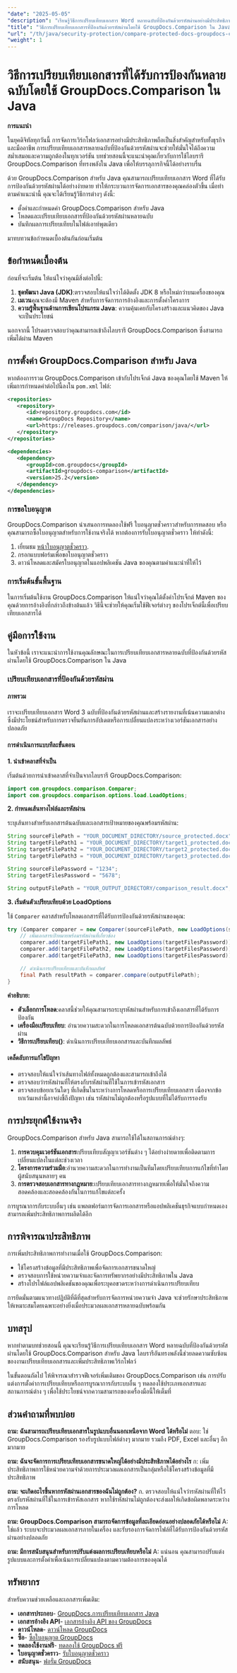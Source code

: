 ```yaml
---
"date": "2025-05-05"
"description": "เรียนรู้วิธีการเปรียบเทียบเอกสาร Word หลายฉบับที่ป้องกันด้วยรหัสผ่านอย่างมีประสิทธิภาพโดยใช้ไลบรารี GroupDocs.Comparison ที่ทรงพลังใน Java ปรับปรุงกระบวนการจัดการเอกสารของคุณด้วยคู่มือที่ครอบคลุมนี้"
"title": "วิธีการเปรียบเทียบเอกสารที่ป้องกันด้วยรหัสผ่านโดยใช้ GroupDocs.Comparison ใน Java"
"url": "/th/java/security-protection/compare-protected-docs-groupdocs-comparison-java/"
"weight": 1
---
```


# วิธีการเปรียบเทียบเอกสารที่ได้รับการป้องกันหลายฉบับโดยใช้ GroupDocs.Comparison ใน Java

**การแนะนำ**

ในยุคดิจิทัลทุกวันนี้ การจัดการเวิร์กโฟลว์เอกสารอย่างมีประสิทธิภาพถือเป็นสิ่งสำคัญสำหรับทั้งธุรกิจและมืออาชีพ การเปรียบเทียบเอกสารหลายฉบับที่ป้องกันด้วยรหัสผ่านจะช่วยให้มั่นใจได้ถึงความสม่ำเสมอและความถูกต้องในทุกเวอร์ชัน บทช่วยสอนนี้จะแนะนำคุณเกี่ยวกับการใช้ไลบรารี GroupDocs.Comparison ที่ทรงพลังใน Java เพื่อให้บรรลุภารกิจนี้ได้อย่างราบรื่น

ด้วย GroupDocs.Comparison สำหรับ Java คุณสามารถเปรียบเทียบเอกสาร Word ที่ได้รับการป้องกันด้วยรหัสผ่านได้อย่างง่ายดาย ทำให้กระบวนการจัดการเอกสารของคุณคล่องตัวขึ้น เมื่อทำตามคำแนะนำนี้ คุณจะได้เรียนรู้วิธีการต่างๆ ดังนี้:
- ตั้งค่าและกำหนดค่า GroupDocs.Comparison สำหรับ Java
- โหลดและเปรียบเทียบเอกสารที่ป้องกันด้วยรหัสผ่านหลายฉบับ
- บันทึกผลการเปรียบเทียบในไฟล์เอาท์พุตเดียว

มาทบทวนข้อกำหนดเบื้องต้นกันก่อนเริ่มต้น

## ข้อกำหนดเบื้องต้น

ก่อนที่จะเริ่มต้น ให้แน่ใจว่าคุณมีสิ่งต่อไปนี้:
1. **ชุดพัฒนา Java (JDK)**:ตรวจสอบให้แน่ใจว่าได้ติดตั้ง JDK 8 หรือใหม่กว่าบนเครื่องของคุณ
2. **เมเวน**คุณจะต้องมี Maven สำหรับการจัดการการอ้างอิงและการตั้งค่าโครงการ
3. **ความรู้พื้นฐานด้านการเขียนโปรแกรม Java**: ความคุ้นเคยกับโครงสร้างและแนวคิดของ Java จะเป็นประโยชน์

นอกจากนี้ โปรดตรวจสอบว่าคุณสามารถเข้าถึงไลบรารี GroupDocs.Comparison ซึ่งสามารถเพิ่มได้ผ่าน Maven

## การตั้งค่า GroupDocs.Comparison สำหรับ Java

หากต้องการรวม GroupDocs.Comparison เข้ากับโปรเจ็กต์ Java ของคุณโดยใช้ Maven ให้เพิ่มการกำหนดค่าต่อไปนี้ลงใน `pom.xml` ไฟล์:

```xml
<repositories>
   <repository>
      <id>repository.groupdocs.com</id>
      <name>GroupDocs Repository</name>
      <url>https://releases.groupdocs.com/comparison/java/</url>
   </repository>
</repositories>

<dependencies>
   <dependency>
      <groupId>com.groupdocs</groupId>
      <artifactId>groupdocs-comparison</artifactId>
      <version>25.2</version>
   </dependency>
</dependencies>
```

### การขอใบอนุญาต

GroupDocs.Comparison นำเสนอการทดลองใช้ฟรี ใบอนุญาตชั่วคราวสำหรับการทดสอบ หรือคุณสามารถซื้อใบอนุญาตสำหรับการใช้งานจริงได้ หากต้องการรับใบอนุญาตชั่วคราว ให้ทำดังนี้:
1. เยี่ยมชม [หน้าใบอนุญาตชั่วคราว](https://purchase-groupdocs.com/temporary-license/).
2. กรอกแบบฟอร์มเพื่อขอใบอนุญาตชั่วคราว
3. ดาวน์โหลดและสมัครใบอนุญาตในแอปพลิเคชัน Java ของคุณตามคำแนะนำที่ให้ไว้

### การเริ่มต้นขั้นพื้นฐาน

ในการเริ่มต้นใช้งาน GroupDocs.Comparison ให้แน่ใจว่าคุณได้ตั้งค่าโปรเจ็กต์ Maven ของคุณด้วยการอ้างอิงที่กล่าวถึงข้างต้นแล้ว วิธีนี้จะช่วยให้คุณเริ่มใช้ฟีเจอร์ต่างๆ ของโปรเจ็กต์นี้เพื่อเปรียบเทียบเอกสารได้

## คู่มือการใช้งาน

ในหัวข้อนี้ เราจะแนะนำการใช้งานคุณลักษณะในการเปรียบเทียบเอกสารหลายฉบับที่ป้องกันด้วยรหัสผ่านโดยใช้ GroupDocs.Comparison ใน Java

### เปรียบเทียบเอกสารที่ป้องกันด้วยรหัสผ่าน

#### ภาพรวม

เราจะเปรียบเทียบเอกสาร Word 3 ฉบับที่ป้องกันด้วยรหัสผ่านและสร้างรายงานที่เน้นความแตกต่าง ซึ่งมีประโยชน์สำหรับการตรวจยืนยันการอัปเดตหรือการเปลี่ยนแปลงระหว่างเวอร์ชันเอกสารอย่างปลอดภัย

#### การดำเนินการแบบทีละขั้นตอน

**1. นำเข้าคลาสที่จำเป็น**

เริ่มต้นด้วยการนำเข้าคลาสที่จำเป็นจากไลบรารี GroupDocs.Comparison:

```java
import com.groupdocs.comparison.Comparer;
import com.groupdocs.comparison.options.load.LoadOptions;
```

**2. กำหนดเส้นทางไฟล์และรหัสผ่าน**

ระบุเส้นทางสำหรับเอกสารต้นฉบับและเอกสารเป้าหมายของคุณพร้อมรหัสผ่าน:

```java
String sourceFilePath = "YOUR_DOCUMENT_DIRECTORY/source_protected.docx";
String targetFilePath1 = "YOUR_DOCUMENT_DIRECTORY/target1_protected.docx";
String targetFilePath2 = "YOUR_DOCUMENT_DIRECTORY/target2_protected.docx";
String targetFilePath3 = "YOUR_DOCUMENT_DIRECTORY/target3_protected.docx";

String sourceFilePassword = "1234";
String targetFilesPassword = "5678";

String outputFilePath = "YOUR_OUTPUT_DIRECTORY/comparison_result.docx";
```

**3. เริ่มต้นตัวเปรียบเทียบด้วย LoadOptions**

ใช้ `Comparer` คลาสสำหรับโหลดเอกสารที่ได้รับการป้องกันด้วยรหัสผ่านของคุณ:

```java
try (Comparer comparer = new Comparer(sourceFilePath, new LoadOptions(sourceFilePassword))) {
    // เพิ่มเอกสารเป้าหมายพร้อมรหัสผ่านที่เกี่ยวข้อง
    comparer.add(targetFilePath1, new LoadOptions(targetFilesPassword));
    comparer.add(targetFilePath2, new LoadOptions(targetFilesPassword));
    comparer.add(targetFilePath3, new LoadOptions(targetFilesPassword));

    // ดำเนินการเปรียบเทียบและบันทึกผลลัพธ์
    final Path resultPath = comparer.compare(outputFilePath);
}
```

**คำอธิบาย:**
- **ตัวเลือกการโหลด**:คลาสนี้ช่วยให้คุณสามารถระบุรหัสผ่านสำหรับการเข้าถึงเอกสารที่ได้รับการป้องกัน
- **เครื่องมือเปรียบเทียบ**: อำนวยความสะดวกในการโหลดเอกสารต้นฉบับด้วยการป้องกันด้วยรหัสผ่าน
- **วิธีการเปรียบเทียบ()**: ดำเนินการเปรียบเทียบเอกสารและบันทึกผลลัพธ์

#### เคล็ดลับการแก้ไขปัญหา

- ตรวจสอบให้แน่ใจว่าเส้นทางไฟล์ทั้งหมดถูกต้องและสามารถเข้าถึงได้
- ตรวจสอบว่ารหัสผ่านที่ให้ตรงกับรหัสผ่านที่ใช้ในการเข้ารหัสเอกสาร
- ตรวจสอบข้อยกเว้นใดๆ ที่เกิดขึ้นในระหว่างการโหลดหรือการเปรียบเทียบเอกสาร เนื่องจากข้อยกเว้นเหล่านี้อาจบ่งชี้ถึงปัญหา เช่น รหัสผ่านไม่ถูกต้องหรือรูปแบบที่ไม่ได้รับการรองรับ

## การประยุกต์ใช้งานจริง

GroupDocs.Comparison สำหรับ Java สามารถใช้ได้ในสถานการณ์ต่างๆ:
1. **การควบคุมเวอร์ชันเอกสาร**เปรียบเทียบสัญญาเวอร์ชันต่าง ๆ ได้อย่างง่ายดายเพื่อติดตามการเปลี่ยนแปลงในแต่ละช่วงเวลา
2. **โครงการความร่วมมือ**:อำนวยความสะดวกในการทำงานเป็นทีมโดยเปรียบเทียบการแก้ไขที่ทำโดยผู้สนับสนุนหลายๆ คน
3. **การตรวจสอบเอกสารทางกฎหมาย**:เปรียบเทียบเอกสารทางกฎหมายเพื่อให้มั่นใจถึงความสอดคล้องและสอดคล้องกันในการแก้ไขแต่ละครั้ง

การบูรณาการกับระบบอื่นๆ เช่น แพลตฟอร์มการจัดการเอกสารหรือแอปพลิเคชันธุรกิจแบบกำหนดเอง สามารถเพิ่มประสิทธิภาพการผลิตได้อีก

## การพิจารณาประสิทธิภาพ

การเพิ่มประสิทธิภาพการทำงานเมื่อใช้ GroupDocs.Comparison:
- ใช้โครงสร้างข้อมูลที่มีประสิทธิภาพเพื่อจัดการเอกสารขนาดใหญ่
- ตรวจสอบการใช้หน่วยความจำและจัดการทรัพยากรอย่างมีประสิทธิภาพใน Java
- สร้างโปรไฟล์แอปพลิเคชันของคุณเพื่อระบุคอขวดระหว่างการดำเนินการเปรียบเทียบ

การยึดมั่นตามแนวทางปฏิบัติที่ดีที่สุดสำหรับการจัดการหน่วยความจำ Java จะช่วยรักษาประสิทธิภาพให้เหมาะสมโดยเฉพาะอย่างยิ่งเมื่อประมวลผลเอกสารหลายฉบับพร้อมกัน

## บทสรุป

หากทำตามบทช่วยสอนนี้ คุณจะเรียนรู้วิธีการเปรียบเทียบเอกสาร Word หลายฉบับที่ป้องกันด้วยรหัสผ่านโดยใช้ GroupDocs.Comparison สำหรับ Java ไลบรารีอันทรงพลังนี้ช่วยลดความซับซ้อนของงานเปรียบเทียบเอกสารและเพิ่มประสิทธิภาพเวิร์กโฟลว์

ในขั้นตอนถัดไป ให้พิจารณาสำรวจฟีเจอร์เพิ่มเติมของ GroupDocs.Comparison เช่น การปรับแต่งการตั้งค่าการเปรียบเทียบหรือการบูรณาการกับระบบอื่น ๆ ทดลองใช้ประเภทเอกสารและสถานการณ์ต่าง ๆ เพื่อใช้ประโยชน์จากความสามารถของเครื่องมือนี้ให้เต็มที่

## ส่วนคำถามที่พบบ่อย

**ถาม: ฉันสามารถเปรียบเทียบเอกสารในรูปแบบอื่นนอกเหนือจาก Word ได้หรือไม่**
ตอบ: ใช่ GroupDocs.Comparison รองรับรูปแบบไฟล์ต่างๆ มากมาย รวมถึง PDF, Excel และอื่นๆ อีกมากมาย

**ถาม: ฉันจะจัดการการเปรียบเทียบเอกสารขนาดใหญ่ได้อย่างมีประสิทธิภาพได้อย่างไร**
ก: เพิ่มประสิทธิภาพการใช้หน่วยความจำด้วยการประมวลผลเอกสารเป็นกลุ่มหรือใช้โครงสร้างข้อมูลที่มีประสิทธิภาพ

**ถาม: จะเกิดอะไรขึ้นหากรหัสผ่านเอกสารของฉันไม่ถูกต้อง?**
ก. ตรวจสอบให้แน่ใจว่ารหัสผ่านที่ให้ไว้ตรงกับรหัสผ่านที่ใช้ในการเข้ารหัสเอกสาร หากใช้รหัสผ่านไม่ถูกต้องจะส่งผลให้เกิดข้อผิดพลาดระหว่างการโหลด

**ถาม: GroupDocs.Comparison สามารถจัดการข้อมูลที่ละเอียดอ่อนอย่างปลอดภัยได้หรือไม่**
A: ใช่แล้ว ระบบจะประมวลผลเอกสารภายในเครื่อง และรับรองการจัดการไฟล์ที่ได้รับการป้องกันด้วยรหัสผ่านอย่างปลอดภัย

**ถาม: มีการสนับสนุนสำหรับการปรับแต่งผลการเปรียบเทียบหรือไม่**
A: แน่นอน คุณสามารถปรับแต่งรูปแบบและการตั้งค่าเพื่อเน้นการเปลี่ยนแปลงตามความต้องการของคุณได้

## ทรัพยากร

สำหรับความช่วยเหลือและเอกสารเพิ่มเติม:
- **เอกสารประกอบ**- [GroupDocs.การเปรียบเทียบเอกสาร Java](https://docs.groupdocs.com/comparison/java/)
- **เอกสารอ้างอิง API**- [เอกสารอ้างอิง API ของ GroupDocs](https://reference.groupdocs.com/comparison/java/)
- **ดาวน์โหลด**- [ดาวน์โหลด GroupDocs](https://releases.groupdocs.com/comparison/java/)
- **ซื้อ**- [ซื้อใบอนุญาต GroupDocs](https://purchase.groupdocs.com/buy)
- **ทดลองใช้งานฟรี**- [ทดลองใช้ GroupDocs ฟรี](https://releases.groupdocs.com/comparison/java/)
- **ใบอนุญาตชั่วคราว**- [รับใบอนุญาตชั่วคราว](https://purchase.groupdocs.com/temporary-license/)
- **สนับสนุน**- [ฟอรั่ม GroupDocs](https://forum.groupdocs.com/c)